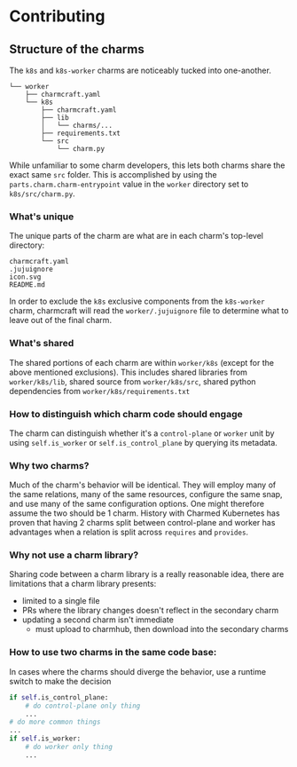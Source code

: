 # Contributing

## Structure of the charms

The `k8s` and `k8s-worker` charms are noticeably tucked into one-another.  

```
└── worker
    ├── charmcraft.yaml
    └── k8s
        ├── charmcraft.yaml
        ├── lib
        │   └── charms/...
        ├── requirements.txt
        └── src
            └── charm.py
```

While unfamiliar to some charm developers, this lets both charms share the exact same `src` folder. This is accomplished by using the `parts.charm.charm-entrypoint` value in the `worker` directory set to `k8s/src/charm.py`.

### What's unique

The unique parts of the charm are what are in each charm's top-level directory:

```
charmcraft.yaml
.jujuignore
icon.svg
README.md
```

In order to exclude the `k8s` exclusive components from the `k8s-worker` charm, charmcraft will read the `worker/.jujuignore` file to determine what to leave out of the final charm.

### What's shared

The shared portions of each charm are within `worker/k8s` (except for the above mentioned exclusions).  This includes shared libraries from `worker/k8s/lib`, shared source from `worker/k8s/src`, shared python dependencies from `worker/k8s/requirements.txt`

### How to distinguish which charm code should engage

The charm can distinguish whether it's a `control-plane` or `worker` unit by using `self.is_worker` or `self.is_control_plane` by querying its metadata.

### Why two charms?

Much of the charm's behavior will be identical. They will employ many of the same relations, many of the same resources, configure the same snap, and use many of the same configuration options. One might therefore assume the two should be 1 charm. History with Charmed Kubernetes has proven that having 2 charms split between control-plane and worker has advantages when a relation is split across `requires` and `provides`.

### Why not use a charm library?

Sharing code between a charm library is a really reasonable idea, there are limitations that a charm library presents:
* limited to a single file
* PRs where the library changes doesn't reflect in the secondary charm
* updating a second charm isn't immediate 
    - must upload to charmhub, then download into the secondary charms

### How to use two charms in the same code base:

In cases where the charms should diverge the behavior, use a runtime switch to make the decision

```python
if self.is_control_plane:
    # do control-plane only thing
    ...
# do more common things
...
if self.is_worker:
    # do worker only thing
    ...
```
